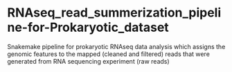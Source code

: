 # RNAseq_read_summerization_pipeline-for-Prokaryotic_dataset
Snakemake pipeline for prokaryotic RNAseq data analysis which assigns the genomic features to the mapped (cleaned and filtered) reads that were generated from RNA sequencing experiment (raw reads)
